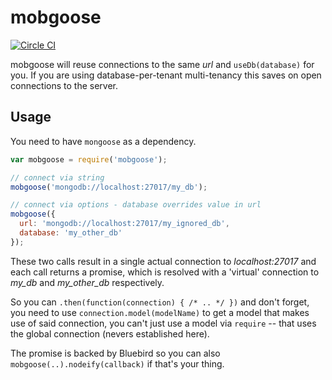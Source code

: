 # mobgoose

[![Circle CI](https://circleci.com/gh/dougmoscrop/mobgoose.svg?style=svg)](https://circleci.com/gh/dougmoscrop/mobgoose)

mobgoose will reuse connections to the same *url* and `useDb(database)` for you.
If you are using database-per-tenant multi-tenancy this saves on open connections to the server.

## Usage

You need to have `mongoose` as a dependency.

```javascript
var mobgoose = require('mobgoose');

// connect via string
mobgoose('mongodb://localhost:27017/my_db');

// connect via options - database overrides value in url
mobgoose({
  url: 'mongodb://localhost:27017/my_ignored_db',
  database: 'my_other_db'
});
```

These two calls result in a single actual connection to *localhost:27017* and each call returns a promise, which is resolved with a 'virtual' connection to *my_db* and *my_other_db* respectively.

So you can `.then(function(connection) { /* .. */ })` and don't forget, you need to use `connection.model(modelName)` to get a model that makes use of said connection, you can't just use a model via `require` -- that uses the global connection (nevers established here).

The promise is backed by Bluebird so you can also `mobgoose(..).nodeify(callback)` if that's your thing.
